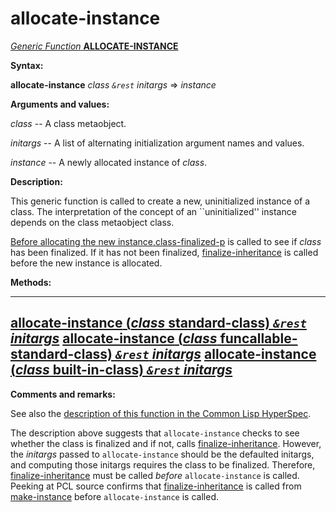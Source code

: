 allocate-instance
=================

[*Generic Function* **ALLOCATE-INSTANCE**]()

**Syntax:**

**allocate-instance** *class* *`&rest`* *initargs* => *instance*

**Arguments and values:**

*class* -- A class metaobject.

*initargs* -- A list of alternating initialization argument names and values.

*instance* -- A newly allocated instance of *class*.

**Description:**

This generic function is called to create a new, uninitialized instance of a class. The interpretation of the concept of an ``uninitialized'' instance depends on the class metaobject class.

[Before allocating the new instance,]()[class-finalized-p](class-finalized-p.md) is called to see if *class* has been finalized. If it has not been finalized, [finalize-inheritance](finalize-inheritance.md) is called before the new instance is allocated.

**Methods:**

  ------------------------------------------------------------------------------------------------------------------------------------
  [**allocate-instance** (*class* standard-class) *`&rest`* *initargs*](allocate-instance-standard-class.md)
  [**allocate-instance** (*class* funcallable-standard-class) *`&rest`* *initargs*](allocate-instance-funcallable-standard-class.md)
  [**allocate-instance** (*class* built-in-class) *`&rest`* *initargs*](allocate-instance-built-in-class.md)
  ------------------------------------------------------------------------------------------------------------------------------------

**Comments and remarks:**

See also the [description of this function in the Common Lisp HyperSpec](http://www.lispworks.com/documentation/HyperSpec/Body/f_alloca.htm#allocate-instance).

The description above suggests that `allocate-instance` checks to see whether the class is finalized and if not, calls [finalize-inheritance](finalize-inheritance.md). However, the *initargs* passed to `allocate-instance` should be the defaulted initargs, and computing those initargs requires the class to be finalized. Therefore, [finalize-inheritance](finalize-inheritance.md) must be called *before* `allocate-instance` is called. Peeking at PCL source confirms that [finalize-inheritance](finalize-inheritance.md) is called from [make-instance](make-instance.md) before `allocate-instance` is called.
